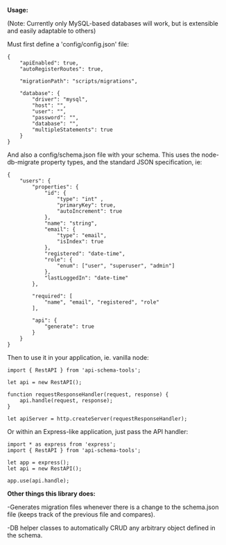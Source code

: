 **Usage:**

(Note: Currently only MySQL-based databases will work, but is extensible and easily adaptable to others)

Must first define a 'config/config.json' file:

```
{
    "apiEnabled": true,
    "autoRegisterRoutes": true,
    
    "migrationPath": "scripts/migrations",

    "database": {
        "driver": "mysql",
        "host": "",
        "user": "",
        "password": "",
        "database": "",
        "multipleStatements": true
    }
}
```


And also a config/schema.json file with your schema. This uses the node-db-migrate property types, and the standard JSON specification, ie:

```
{
    "users": {
        "properties": {
            "id": { 
                "type": "int" ,
                "primaryKey": true, 
                "autoIncrement": true
            },
            "name": "string",
            "email": {
                "type": "email",
                "isIndex": true
            },
            "registered": "date-time",
            "role": {
                "enum": ["user", "superuser", "admin"]
            },
            "lastLoggedIn": "date-time"
        },

        "required": [
            "name", "email", "registered", "role"
        ],
        
        "api": {
            "generate": true
        }
    }
}
```


Then to use it in your application, ie. vanilla node:

```
import { RestAPI } from 'api-schema-tools';

let api = new RestAPI();

function requestResponseHandler(request, response) {
    api.handle(request, response);
}

let apiServer = http.createServer(requestResponseHandler);
```

Or within an Express-like application, just pass the API handler:

```
import * as express from 'express';
import { RestAPI } from 'api-schema-tools';

let app = express();
let api = new RestAPI();

app.use(api.handle);
```



**Other things this library does:**

-Generates migration files whenever there is a change to the schema.json file (keeps track of the previous file and compares).

-DB helper classes to automatically CRUD any arbitrary object defined in the schema.
